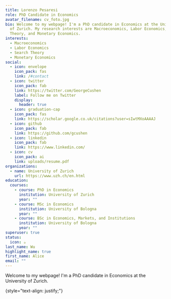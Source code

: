 ```yaml
---
title: Lorenzo Pesaresi
role: PhD Candidate in Economics
avatar_filename: cv_foto.jpg
bio: Welcome to my webpage! I'm a PhD candidate in Economics at the University
  of Zurich. My research interests are Macroeconomics, Labor Economics, Search
  Theory, and Monetary Economics.
interests:
  - Macroeconomics
  - Labor Economics
  - Search Theory
  - Monetary Economics
social:
  - icon: envelope
    icon_pack: fas
    link: /#contact
  - icon: twitter
    icon_pack: fab
    link: https://twitter.com/GeorgeCushen
    label: Follow me on Twitter
    display:
      header: true
  - icon: graduation-cap
    icon_pack: fas
    link: https://scholar.google.co.uk/citations?user=sIwtMXoAAAAJ
  - icon: github
    icon_pack: fab
    link: https://github.com/gcushen
  - icon: linkedin
    icon_pack: fab
    link: https://www.linkedin.com/
  - icon: cv
    icon_pack: ai
    link: uploads/resume.pdf
organizations:
  - name: University of Zurich
    url: https://www.uzh.ch/en.html
education:
  courses:
    - course: PhD in Economics
      institution: University of Zurich
      year: ""
    - course: MSc in Economics
      institution: University of Bologna
      year: ""
    - course: BSc in Economics, Markets, and Institutions
      institution: University of Bologna
      year: ""
superuser: true
status:
  icon: ☕️
last_name: Wu
highlight_name: true
first_name: Alice
email: ""
---
```

Welcome to my webpage! I'm a PhD candidate in Economics at the University of Zurich.

{style="text-align: justify;"}